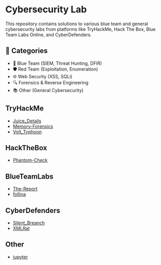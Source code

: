 
<!-- INDEX_START -->
# Cybersecurity Lab

This repository contains solutions to various blue team and general cybersecurity labs from platforms like TryHackMe, Hack The Box, Blue Team Labs Online, and CyberDefenders.

## 🧠 Categories
- 🔵 Blue Team (SIEM, Threat Hunting, DFIR)
- 🛡️ Red Team (Exploitation, Enumeration)
- 🌐 Web Security (XSS, SQLi)
- 🔍 Forensics & Reverse Engineering
- 📚 Other (General Cybersecurity)

##  TryHackMe

- [Juice_Details](TryHackMe/Juice_Details/README.md)
- [Memory-Forensics](TryHackMe/Memory-Forensics/README.md)
- [Volt_Typhoon](TryHackMe/Volt_Typhoon/README.md)

##  HackTheBox

- [Phantom-Check](HackTheBox/Phantom-Check/README.md)

##  BlueTeamLabs

- [The-Report](BlueTeamLabs/The-Report/README.md)
- [follina](BlueTeamLabs/follina/README.md)

##  CyberDefenders

- [Silent_Breanch](CyberDefenders/Silent_Breanch/README.md)
- [XMLRat](CyberDefenders/XMLRat/README.md)

##  Other

- [jupyter](Other/jupyter/README.md)
<!-- INDEX_END -->